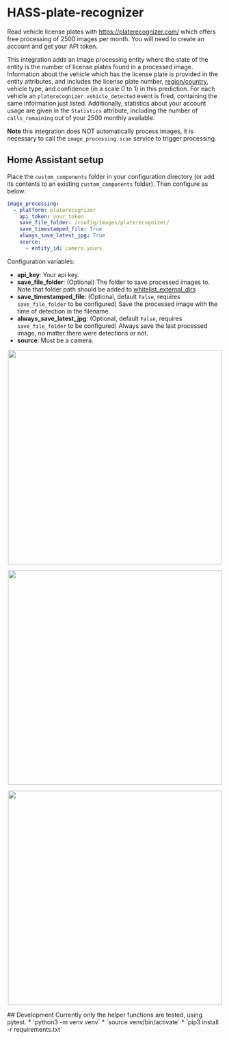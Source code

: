 # HASS-plate-recognizer
Read vehicle license plates with https://platerecognizer.com/ which offers free processing of 2500 images per month. You will need to create an account and get your API token.

This integration adds an image processing entity where the state of the entity is the number of license plates found in a processed image. Information about the vehicle which has the license plate is provided in the entity attributes, and includes the license plate number, [region/country](http://docs.platerecognizer.com/#countries), vehicle type, and confidence (in a scale 0 to 1) in this prediction. For each vehicle an `platerecognizer.vehicle_detected` event is fired, containing the same information just listed. Additionally, statistics about your account usage are given in the `Statistics` attribute, including the number of `calls_remaining` out of your 2500 monthly available.

**Note** this integration does NOT automatically process images, it is necessary to call the `image_processing.scan` service to trigger processing.

## Home Assistant setup
Place the `custom_components` folder in your configuration directory (or add its contents to an existing `custom_components` folder). Then configure as below:

```yaml
image_processing:
  - platform: platerecognizer
    api_token: your_token
    save_file_folder: /config/images/platerecognizer/
    save_timestamped_file: True
    always_save_latest_jpg: True
    source:
      - entity_id: camera.yours
```

Configuration variables:
- **api_key**: Your api key.
- **save_file_folder**: (Optional) The folder to save processed images to. Note that folder path should be added to [whitelist_external_dirs](https://www.home-assistant.io/docs/configuration/basic/)
- **save_timestamped_file**: (Optional, default `False`, requires `save_file_folder` to be configured) Save the processed image with the time of detection in the filename.
- **always_save_latest_jpg**: (Optional, default `False`, requires `save_file_folder` to be configured) Always save the last processed image, no matter there were detections or not.
- **source**: Must be a camera.

<p align="center">
<img src="https://github.com/robmarkcole/HASS-plate-recognizer/blob/main/docs/main.png" width="500">
</p>

<p align="center">
<img src="https://github.com/robmarkcole/HASS-plate-recognizer/blob/main/docs/card.png" width="500">
</p>

<p align="center">
<img src="https://github.com/robmarkcole/HASS-plate-recognizer/blob/main/docs/event.png" width="500">
</p>
## Development
Currently only the helper functions are tested, using pytest.
* `python3 -m venv venv`
* `source venv/bin/activate`
* `pip3 install -r requirements.txt`